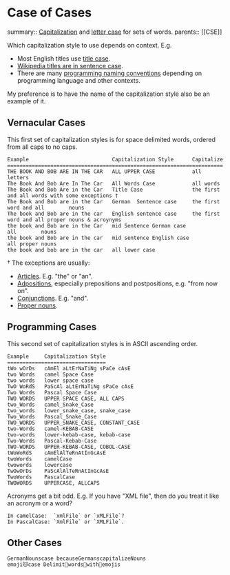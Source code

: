 # Case of Cases

summary:: [Capitalization](https://en.wikipedia.org/wiki/Capitalization) and [letter case](https://en.wikipedia.org/wiki/Letter_case) for sets of words. 
parents:: [[CSE]]

Which capitalization style to use depends on context. E.g.

- Most English titles use [title case](https://en.wikipedia.org/wiki/Title_case).
- [Wikipedia titles are in sentence case]( Ghttps://en.wikipedia.org/wiki/Wikipedia:Article_titles#Article_title_format).
- There are many [programming naming conventions](https://en.wikipedia.org/wiki/Naming_convention_(programming)) depending on programming language and other contexts.

My preference is to have the name of the capitalization style also be an example of it.

## Vernacular Cases

This first set of capitalization styles is for space delimited words, ordered from all caps to no caps.

```text
Example                           Capitalization Style      Capitalize
======================================================================
THE BOOK AND BOB ARE IN THE CAR   ALL UPPER CASE            all letters
The Book And Bob Are In The Car   All Words Case            all words
The Book and Bob Are in the Car   Title Case                the first and all words with some exceptions †
The Book and Bob are in the Car   German  Sentence case     the first word and all        nouns
The book and Bob are in the car   English sentence case     the first word and all proper nouns & acroynyms
the book and Bob are in the Car   mid Sentence German case                     all        nouns
the book and Bob are in the car   mid sentence English case                    all proper nouns
the book and bob are in the car   all lower case
```

† The exceptions are usually:
- [Articles](https://en.wikipedia.org/wiki/Article_(grammar)). E.g. "the" or "an".
- [Adpositions](https://en.wikipedia.org/wiki/Adposition), especially prepositions and postpositions, e.g. "from now on".
- [Conjunctions](https://en.wikipedia.org/wiki/Grammatical_conjunction). E.g. "and".
- [Proper nouns](https://en.wikipedia.org/wiki/Proper_noun).

## Programming Cases

This second set of capitalization styles is in ASCII ascending order.

```text
Example     Capitalization Style
================================
tWo wOrDs   cAmEl aLtErNaTiNg sPaCe cAsE
two Words   camel Space Case
two words   lower space case
TwO WoRdS   PaScAl aLtErNaTiNg sPaCe cAsE
Two Words   Pascal Space Case
TWO WORDS   UPPER SPACE CASE, ALL CAPS
two_Words   camel_Snake_Case
two_words   lower_snake_case, snake_case
Two_Words   Pascal_Snake_Case
TWO_WORDS   UPPER_SNAKE_CASE, CONSTANT_CASE
two-Words   camel-KEBAB-CASE
two-words   lower-kebab-case, kebab-case
Two-Words   Pascal-Kebab-Case
TWO-WORDS   UPPER-KEBAB-CASE, COBOL-CASE
tWoWoRdS    cAmElAlTeRnAtInGcAsE
twoWords    camelCase
twowords    lowercase
TwOwOrDs    PaScAlAlTeRnAtInGcAsE
TwoWords    PascalCase
TWOWORDS    UPPERCASE, ALLCAPS
```

Acronyms get a bit odd. E.g. If you have "XML file", then do you treat it like an acronym or a word?

```text
In camelCase:  `xmlFile` or `xMLFile`?
In PascalCase: `XmlFile` or `XMLFile`.
```

## Other Cases

```text
GermanNounscase becauseGermanscapitalizeNouns
emoji🐱case Delimit🦋words🦋with🦋emojis
```
